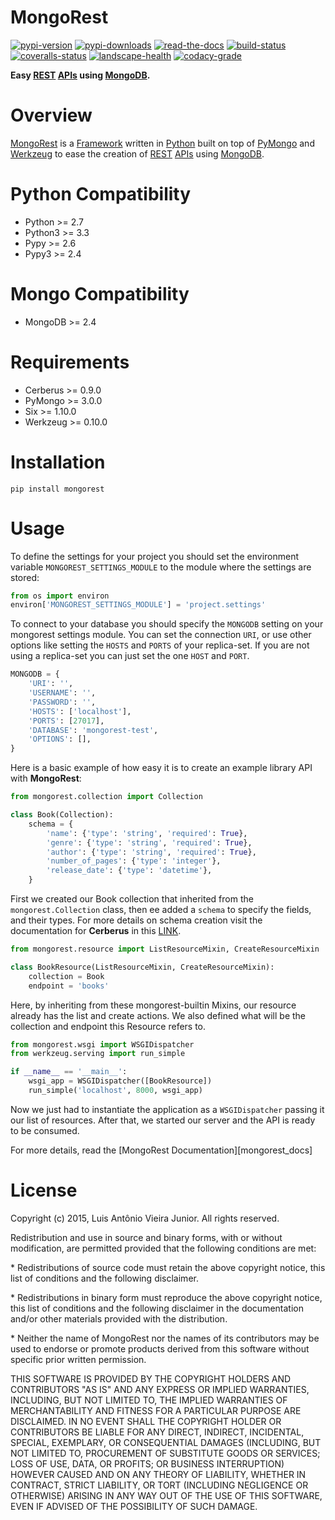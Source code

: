 # MongoRest

[![pypi-version]][pypi] [![pypi-downloads]][pypi] [![read-the-docs]][mongorest-read-the-docs] [![build-status]][travis] [![coveralls-status]][coveralls] [![landscape-health]][landscape] [![codacy-grade]][codacy] 

**Easy [REST][rest] [APIs][api] using [MongoDB][mongodb].**


# Overview

[MongoRest][mongorest] is a [Framework][framework] written in [Python][python] built on top of [PyMongo][pymongo] and [Werkzeug][werkzeug] to ease the creation of [REST][rest] [APIs][api] using [MongoDB][mongodb].


# Python Compatibility

* Python >= 2.7
* Python3 >= 3.3
* Pypy >= 2.6
* Pypy3 >= 2.4


# Mongo Compatibility

* MongoDB >= 2.4


# Requirements

* Cerberus >= 0.9.0
* PyMongo >= 3.0.0
* Six >= 1.10.0
* Werkzeug >= 0.10.0


# Installation

    pip install mongorest
    
    
# Usage

To define the settings for your project you should set the environment variable `MONGOREST_SETTINGS_MODULE` to the module where the settings are stored:

```python
from os import environ
environ['MONGOREST_SETTINGS_MODULE'] = 'project.settings'
```

To connect to your database you should specify the `MONGODB` setting on your mongorest settings module.
You can set the connection `URI`, or use other options like setting the `HOSTS` and `PORTS` of your replica-set.
If you are not using a replica-set you can just set the one `HOST` and `PORT`.

```python
MONGODB = {
    'URI': '',
    'USERNAME': '',
    'PASSWORD': '',
    'HOSTS': ['localhost'],
    'PORTS': [27017],
    'DATABASE': 'mongorest-test',
    'OPTIONS': [],
}
```

Here is a basic example of how easy it is to create an example library API with **MongoRest**:

```python
from mongorest.collection import Collection

class Book(Collection):
    schema = {
        'name': {'type': 'string', 'required': True},
        'genre': {'type': 'string', 'required': True},
        'author': {'type': 'string', 'required': True},
        'number_of_pages': {'type': 'integer'},
        'release_date': {'type': 'datetime'},
    }
```

First we created our Book collection that inherited from the `mongorest.Collection` class, then ee added a `schema` to specify the fields, and their types.
For more details on schema creation visit the documentation for **Cerberus** in this [LINK][cerberus].

```python
from mongorest.resource import ListResourceMixin, CreateResourceMixin

class BookResource(ListResourceMixin, CreateResourceMixin):
    collection = Book
    endpoint = 'books'
```

Here, by inheriting from these mongorest-builtin Mixins, our resource already has the list and create actions.
We also defined what will be the collection and endpoint this Resource refers to.

```python        
from mongorest.wsgi import WSGIDispatcher
from werkzeug.serving import run_simple

if __name__ == '__main__':
    wsgi_app = WSGIDispatcher([BookResource])
    run_simple('localhost', 8000, wsgi_app)
```

Now we just had to instantiate the application as a `WSGIDispatcher` passing it our list of resources.
After that, we started our server and the API is ready to be consumed.


For more details, read the [MongoRest Documentation][mongorest_docs]

    
# License

Copyright (c) 2015, Luis Antônio Vieira Junior.
All rights reserved.

Redistribution and use in source and binary forms, with or without
modification, are permitted provided that the following conditions are met:

\*  Redistributions of source code must retain the above copyright notice, this
    list of conditions and the following disclaimer.

\*  Redistributions in binary form must reproduce the above copyright notice,
    this list of conditions and the following disclaimer in the documentation
    and/or other materials provided with the distribution.

\*  Neither the name of MongoRest nor the names of its
    contributors may be used to endorse or promote products derived from
    this software without specific prior written permission.

THIS SOFTWARE IS PROVIDED BY THE COPYRIGHT HOLDERS AND CONTRIBUTORS "AS IS"
AND ANY EXPRESS OR IMPLIED WARRANTIES, INCLUDING, BUT NOT LIMITED TO, THE
IMPLIED WARRANTIES OF MERCHANTABILITY AND FITNESS FOR A PARTICULAR PURPOSE ARE
DISCLAIMED. IN NO EVENT SHALL THE COPYRIGHT HOLDER OR CONTRIBUTORS BE LIABLE
FOR ANY DIRECT, INDIRECT, INCIDENTAL, SPECIAL, EXEMPLARY, OR CONSEQUENTIAL
DAMAGES (INCLUDING, BUT NOT LIMITED TO, PROCUREMENT OF SUBSTITUTE GOODS OR
SERVICES; LOSS OF USE, DATA, OR PROFITS; OR BUSINESS INTERRUPTION) HOWEVER
CAUSED AND ON ANY THEORY OF LIABILITY, WHETHER IN CONTRACT, STRICT LIABILITY,
OR TORT (INCLUDING NEGLIGENCE OR OTHERWISE) ARISING IN ANY WAY OUT OF THE USE
OF THIS SOFTWARE, EVEN IF ADVISED OF THE POSSIBILITY OF SUCH DAMAGE.

[pypi-version]: https://img.shields.io/pypi/v/MongoRest.svg
[pypi-downloads]: https://img.shields.io/pypi/dm/MongoRest.svg
[pypi]: https://pypi.python.org/pypi/mongorest

[read-the-docs]: https://readthedocs.org/projects/docs/badge/?version=stable
[mongorest-read-the-docs]: https://mongorest.readthedocs.io/

[build-status]: https://travis-ci.org/lvieirajr/mongorest.svg?branch=master
[travis]: https://travis-ci.org/lvieirajr/mongorest

[coveralls-status]: https://coveralls.io/repos/lvieirajr/mongorest/badge.svg?branch=master
[coveralls]: https://coveralls.io/r/lvieirajr/mongorest?branch=master

[landscape-health]: https://landscape.io/github/lvieirajr/mongorest/master/landscape.svg?style=flat
[landscape]: https://landscape.io/github/lvieirajr/mongorest/master

[codacy-grade]: https://www.codacy.com/project/badge/de84ced5bfa241b3a1a64f73146a03e3
[codacy]: https://www.codacy.com/app/lvieira/mongorest

[rest]: https://en.wikipedia.org/wiki/Rest
[api]: https://en.wikipedia.org/wiki/Application_programming_interface
[mongodb]: https://www.mongodb.org/

[mongorest]: https://github.com/lvieirajr/mongorest/
[framework]: https://en.wikipedia.org/wiki/Software_framework
[python]: https://www.python.org/
[pymongo]: https://github.com/mongodb/mongo-python-driver/ 
[werkzeug]: http://werkzeug.pocoo.org/
[cerberus]: http://cerberus.readthedocs.io/
